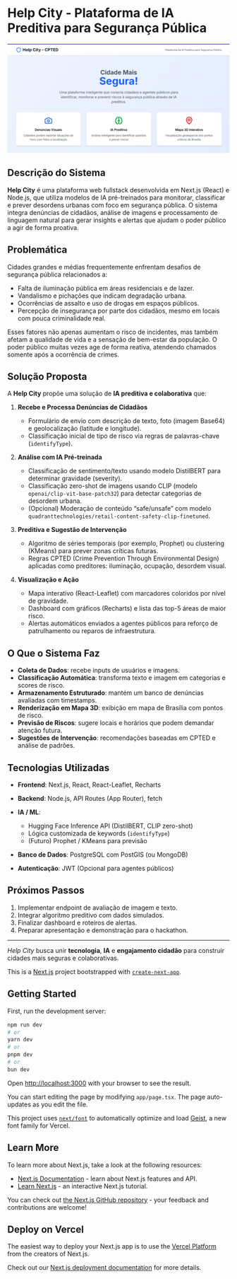 # Help City - Plataforma de IA Preditiva para Segurança Pública

![img.png](img.png)

## Descrição do Sistema

**Help City** é uma plataforma web fullstack desenvolvida em Next.js (React) e Node.js, que utiliza modelos de IA pré-treinados para monitorar, classificar e prever desordens urbanas com foco em segurança pública. O sistema integra denúncias de cidadãos, análise de imagens e processamento de linguagem natural para gerar insights e alertas que ajudam o poder público a agir de forma proativa.

## Problemática

Cidades grandes e médias frequentemente enfrentam desafios de segurança pública relacionados a:

* Falta de iluminação pública em áreas residenciais e de lazer.
* Vandalismo e pichações que indicam degradação urbana.
* Ocorrências de assalto e uso de drogas em espaços públicos.
* Percepção de insegurança por parte dos cidadãos, mesmo em locais com pouca criminalidade real.

Esses fatores não apenas aumentam o risco de incidentes, mas também afetam a qualidade de vida e a sensação de bem-estar da população. O poder público muitas vezes age de forma reativa, atendendo chamados somente após a ocorrência de crimes.

## Solução Proposta

A **Help City** propõe uma solução de **IA preditiva e colaborativa** que:

1. **Recebe e Processa Denúncias de Cidadãos**

    * Formulário de envio com descrição de texto, foto (imagem Base64) e geolocalização (latitude e longitude).
    * Classificação inicial de tipo de risco via regras de palavras-chave (`identifyType`).

2. **Análise com IA Pré-treinada**

    * Classificação de sentimento/texto usando modelo DistilBERT para determinar gravidade (severity).
    * Classificação zero-shot de imagens usando CLIP (modelo `openai/clip-vit-base-patch32`) para detectar categorias de desordem urbana.
    * (Opcional) Moderação de conteúdo “safe/unsafe” com modelo `quadranttechnologies/retail-content-safety-clip-finetuned`.

3. **Preditiva e Sugestão de Intervenção**

    * Algoritmo de séries temporais (por exemplo, Prophet) ou clustering (KMeans) para prever zonas críticas futuras.
    * Regras CPTED (Crime Prevention Through Environmental Design) aplicadas como preditores: iluminação, ocupação, desordem visual.

4. **Visualização e Ação**

    * Mapa interativo (React-Leaflet) com marcadores coloridos por nível de gravidade.
    * Dashboard com gráficos (Recharts) e lista das top-5 áreas de maior risco.
    * Alertas automáticos enviados a agentes públicos para reforço de patrulhamento ou reparos de infraestrutura.

## O Que o Sistema Faz

* **Coleta de Dados**: recebe inputs de usuários e imagens.
* **Classificação Automática**: transforma texto e imagem em categorias e scores de risco.
* **Armazenamento Estruturado**: mantém um banco de denúncias avaliadas com timestamps.
* **Renderização em Mapa 3D**: exibição em mapa de Brasília com pontos de risco.
* **Previsão de Riscos**: sugere locais e horários que podem demandar atenção futura.
* **Sugestões de Intervenção**: recomendações baseadas em CPTED e análise de padrões.

## Tecnologias Utilizadas

* **Frontend**: Next.js, React, React-Leaflet, Recharts
* **Backend**: Node.js, API Routes (App Router), fetch
* **IA / ML**:

    * Hugging Face Inference API (DistilBERT, CLIP zero-shot)
    * Lógica customizada de keywords (`identifyType`)
    * (Futuro) Prophet / KMeans para previsão
* **Banco de Dados**: PostgreSQL com PostGIS (ou MongoDB)
* **Autenticação**: JWT (Opcional para agentes públicos)

## Próximos Passos

1. Implementar endpoint de avaliação de imagem e texto.
2. Integrar algoritmo preditivo com dados simulados.
3. Finalizar dashboard e roteiros de alertas.
4. Preparar apresentação e demonstração para o hackathon.

---

*Help City* busca unir **tecnologia**, **IA** e **engajamento cidadão** para construir cidades mais seguras e colaborativas.



This is a [Next.js](https://nextjs.org) project bootstrapped with [`create-next-app`](https://nextjs.org/docs/app/api-reference/cli/create-next-app).

## Getting Started

First, run the development server:

```bash
npm run dev
# or
yarn dev
# or
pnpm dev
# or
bun dev
```

Open [http://localhost:3000](http://localhost:3000) with your browser to see the result.

You can start editing the page by modifying `app/page.tsx`. The page auto-updates as you edit the file.

This project uses [`next/font`](https://nextjs.org/docs/app/building-your-application/optimizing/fonts) to automatically optimize and load [Geist](https://vercel.com/font), a new font family for Vercel.

## Learn More

To learn more about Next.js, take a look at the following resources:

- [Next.js Documentation](https://nextjs.org/docs) - learn about Next.js features and API.
- [Learn Next.js](https://nextjs.org/learn) - an interactive Next.js tutorial.

You can check out [the Next.js GitHub repository](https://github.com/vercel/next.js) - your feedback and contributions are welcome!

## Deploy on Vercel

The easiest way to deploy your Next.js app is to use the [Vercel Platform](https://vercel.com/new?utm_medium=default-template&filter=next.js&utm_source=create-next-app&utm_campaign=create-next-app-readme) from the creators of Next.js.

Check out our [Next.js deployment documentation](https://nextjs.org/docs/app/building-your-application/deploying) for more details.
